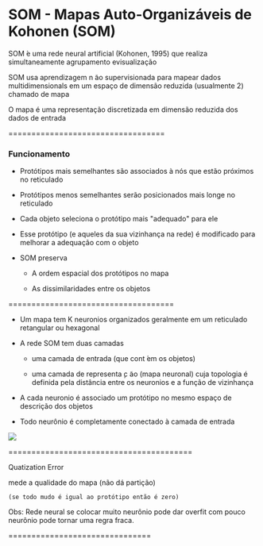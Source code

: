 
# SOM - Mapas Auto-Organizáveis de Kohonen (SOM)

SOM  ́e uma rede neural artificial (Kohonen, 1995) que realiza simultaneamente agrupamento evisualização

SOM usa aprendizagem n ̃ao supervisionada para mapear dados multidimensionals em um espaço de dimensão reduzida (usualmente 2) chamado de mapa

O mapa é uma representação discretizada em dimensão reduzida dos dados de entrada



==================================

### Funcionamento

- Protótipos mais semelhantes são associados à nós que estão próximos no reticulado

- Protótipos menos semelhantes serão posicionados mais longe no reticulado

- Cada objeto seleciona o protótipo mais "adequado" para ele

- Esse protótipo (e aqueles da sua vizinhança na rede) é modificado para melhorar a adequação com o objeto

- SOM preserva

  - A ordem espacial dos protótipos no mapa
  
  - As dissimilaridades entre os objetos

====================================

- Um mapa tem K neuronios organizados geralmente em um reticulado retangular ou hexagonal

- A rede SOM tem duas camadas

  - uma camada de entrada (que cont ́em os objetos)

  - uma camada de representa ̧c ̃ao (mapa neuronal) cuja topologia é definida pela distância entre os neuronios e a função de vizinhança

- A cada neuronio é associado um protótipo no mesmo espaço de descrição dos objetos

- Todo neurônio é completamente conectado à camada de entrada

<img src="fdsf">



========================================

Quatization Error

  mede a qualidade do mapa (não dá partição)
  
    (se todo mudo é igual ao protótipo então é zero)
    
    
Obs: Rede neural se colocar muito neurônio pode dar overfit com pouco neurônio pode tornar uma regra fraca.

===============================

